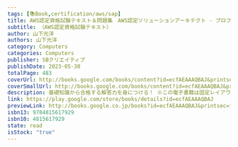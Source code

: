 ```yaml
---
tags: [📚Book,certification/aws/sap]
title: AWS認定資格試験テキスト＆問題集　AWS認定ソリューションアーキテクト - プロフェッショナル　改訂第2版
subtitle: （AWS認定資格試験テキスト）
author: 山下光洋
authors: 山下光洋
category: Computers
categories: Computers
publisher: SBクリエイティブ
publishDate: 2023-05-30
totalPage: 483
coverUrl: http://books.google.com/books/content?id=ecfAEAAAQBAJ&printsec=frontcover&img=1&zoom=1&edge=curl&source=gbs_api
coverSmallUrl: http://books.google.com/books/content?id=ecfAEAAAQBAJ&printsec=frontcover&img=1&zoom=5&edge=curl&source=gbs_api
description: 基礎知識から合格する解答力を身につける！ ※この電子書籍は固定レイアウト型で配信されております。固定レイアウト型は文字だけを拡大することや、文字列のハイライト、検索、辞書の参照、引用などの機能が使用できません。 AWSプラットフォームでシステム設計やアプリケーション開発をするために必要な技術スキルと経験を検証するのが「AWS認定ソリューションアーキテクト-プロフェッショナル」試験です。プロフェッショナル試験では、具体的な業務要件や課題をケース問題で出題されるため、基本となる知識をベースに、要件や課題に対応した最適な解答を導く応用力が求められます。 本書は、2022年秋に改訂された「SAP-C02」試験に向けたテキスト＆問題集になっています。出題分野である「複雑な組織に対応するソリューションの設計」「新しいソリューションのための設計」「既存のソリューションの継続的な改善」「ワークロードの移行とモダナイゼーションの加速」に対応して、具体的な要件や課題を読み解きながら、ポイントとなるサービスの利用方法を紹介し、最適な解答につながるように丁寧に解説しています。 各節末のポイントのまとめは試験の直前に知識の確認に利用してもらえ、各章末の確認テストや最終章の模擬試験は合格に必要な解答力をしっかり身につけてもらえます。 ※カバー画像が異なる場合があります。
link: https://play.google.com/store/books/details?id=ecfAEAAAQBAJ
previewLink: http://books.google.co.jp/books?id=ecfAEAAAQBAJ&printsec=frontcover&dq=AWS%E8%AA%8D%E5%AE%9A+%E3%82%BD%E3%83%AA%E3%83%A5%E3%83%BC%E3%82%B7%E3%83%A7%E3%83%B3%E3%82%A2%E3%83%BC%E3%82%AD%E3%83%86%E3%82%AF%E3%83%88+%E3%83%97%E3%83%AD%E3%83%95%E3%82%A7%E3%83%83%E3%82%B7%E3%83%A7%E3%83%8A%E3%83%AB&hl=&as_pt=BOOKS&cd=3&source=gbs_api
isbn13: 9784815617929
isbn10: 4815617929
state: read
isStock: "true"
---
```

